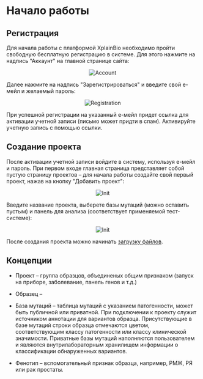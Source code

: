 # Начало работы

## Регистрация

Для начала работы с платформой XplainBio необходимо пройти свободную бесплатную регистрацию в системе. Для этого нажмите на надпись "Аккаунт" на главной странице сайта:

<div class="img" align="center">

![Account](/assets/account.png)
</div>

Далее нажмите на надпись "Зарегистрироваться" и введите свой е-мейл и желаемый пароль:

<div class="img" align="center">

![Registration](/assets/register.png)
</div>

При успешной регистрации на указанный е-мейл придет ссылка для активации учетной записи (письмо может придти в спам). Активируйте учетную запись с помощью ссылки.

## Создание проекта

После активации учетной записи войдите в систему, используя е-мейл и пароль. При первом входе главная страница представляет собой пустую страницу проектов &ndash; для начала работы создайте свой первый проект, нажав на кнопку "Добавить проект":

<div class="img" align="center">

![Init](/assets/init.png)
</div>

Введите название проекта, выберете базы мутаций (можно оставить пустым) и панель для анализа (соответствует применяемой тест-системе):

<div class="img" align="center">

![Init](/assets/new_project.png)
</div>

После создания проекта можно начинать [загрузку файлов](upload.md).

## Концепции

* Проект &ndash; группа образцов, объединеных общим признаком (запуск на приборе, заболевание, панель генов и т.д.)

* Образец &ndash; 

* База мутаций &ndash; таблица мутаций с указанием патогенности, может быть публичной или приватной. При подключении к проекту служит источником аннотации для вариантов образца. Присутствующие в базе мутаций строки образца отмечаются цветом, соответствующим классу патогенности или классу клинической значимости. Приватные базы мутаций наполняются пользователем и являются внутрилабораторным хранилищем информации о классификации обнаруженных вариантов.

* Фенотип &ndash; вспомогательный признак образца, например, РМЖ, РЯ или рак простаты.